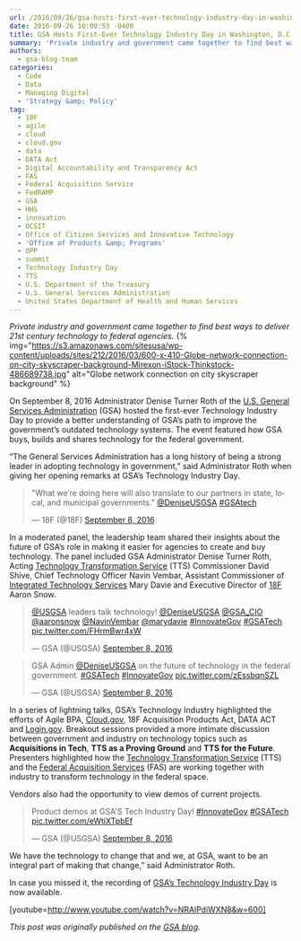 ```yaml
---
url: /2016/09/26/gsa-hosts-first-ever-technology-industry-day-in-washington-d-c/
date: 2016-09-26 10:00:53 -0400
title: GSA Hosts First-Ever Technology Industry Day in Washington, D.C.
summary: 'Private industry and government came together to find best ways to deliver 21st century technology to federal agencies. On September 8, 2016 Administrator Denise Turner Roth of the U.S. General Services Administration (GSA) hosted the first-ever Technology Industry Day to provide a better understanding of GSA&rsquo;s path to improve the government&rsquo;s outdated technology systems. The'
authors:
  - gsa-blog-team
categories:
  - Code
  - Data
  - Managing Digital
  - 'Strategy &amp; Policy'
tag:
  - 18F
  - agile
  - cloud
  - cloud.gov
  - data
  - DATA Act
  - Digital Accountability and Transparency Act
  - FAS
  - Federal Acquisition Service
  - FedRAMP
  - GSA
  - HHS
  - innovation
  - OCSIT
  - Office of Citizen Services and Innovative Technology
  - 'Office of Products &amp; Programs'
  - OPP
  - summit
  - Technology Industry Day
  - TTS
  - U.S. Department of the Treasury
  - U.S. General Services Administration
  - United States Department of Health and Human Services
---
```


_Private industry and government came together to find best ways to deliver 21st century technology to federal agencies._ {% img="https://s3.amazonaws.com/sitesusa/wp-content/uploads/sites/212/2016/03/600-x-410-Globe-network-connection-on-city-skyscraper-background-Mirexon-iStock-Thinkstock-486689738.jpg" alt="Globe network connection on city skyscraper background" %} 

On September 8, 2016 Administrator Denise Turner Roth of the [U.S. General Services Administration](http://www.gsa.gov/) (GSA) hosted the first-ever Technology Industry Day to provide a better understanding of GSA’s path to improve the government’s outdated technology systems. The event featured how GSA buys, builds and shares technology for the federal government.

&#8220;The General Services Administration has a long history of being a strong leader in adopting technology in government,&#8221; said Administrator Roth when giving her opening remarks at GSA&#8217;s Technology Industry Day.

<blockquote class="twitter-tweet" data-width="500">
  <p lang="en" dir="ltr">
    "What we’re doing here will also translate to our partners in state, local, and municipal governments." <a href="https://twitter.com/DeniseUSGSA">@DeniseUSGSA</a> <a href="https://twitter.com/hashtag/GSAtech?src=hash">#GSAtech</a>
  </p>
  
  <p>
    &mdash; 18F (@18F) <a href="https://twitter.com/18F/status/773873292746723328">September 8, 2016</a>
  </p>
</blockquote>



In a moderated panel, the leadership team shared their insights about the future of GSA’s role in making it easier for agencies to create and buy technology. The panel included GSA Administrator Denise Turner Roth, Acting [Technology Transformation Service](http://www.gsa.gov/portal/category/25729) (TTS) Commissioner David Shive, Chief Technology Officer Navin Vembar, Assistant Commissioner of [Integrated Technology Services](http://www.gsa.gov/portal/content/105150) Mary Davie and Executive Director of [18F](http://www.gsa.gov/portal/content/124182) Aaron Snow.

<blockquote class="twitter-tweet" data-width="500">
  <p lang="en" dir="ltr">
    <a href="https://twitter.com/USGSA">@USGSA</a> leaders talk technology! <a href="https://twitter.com/DeniseUSGSA">@DeniseUSGSA</a> <a href="https://twitter.com/GSA_CIO">@GSA_CIO</a> <a href="https://twitter.com/aaronsnow">@aaronsnow</a> <a href="https://twitter.com/NavinVembar">@NavinVembar</a> <a href="https://twitter.com/marydavie">@marydavie</a> <a href="https://twitter.com/hashtag/InnovateGov?src=hash">#InnovateGov</a> <a href="https://twitter.com/hashtag/GSATech?src=hash">#GSATech</a> <a href="https://t.co/FHrmBwr4xW">pic.twitter.com/FHrmBwr4xW</a>
  </p>
  
  <p>
    &mdash; GSA (@USGSA) <a href="https://twitter.com/USGSA/status/773881444896739328">September 8, 2016</a>
  </p>
</blockquote>



<blockquote class="twitter-tweet" data-width="500">
  <p lang="en" dir="ltr">
    GSA Admin <a href="https://twitter.com/DeniseUSGSA">@DeniseUSGSA</a> on the future of technology in the federal government. <a href="https://twitter.com/hashtag/GSATech?src=hash">#GSATech</a> <a href="https://twitter.com/hashtag/InnovateGov?src=hash">#InnovateGov</a> <a href="https://t.co/zEssbqnSZL">pic.twitter.com/zEssbqnSZL</a>
  </p>
  
  <p>
    &mdash; GSA (@USGSA) <a href="https://twitter.com/USGSA/status/773887504776826880">September 8, 2016</a>
  </p>
</blockquote>



In a series of lightning talks, GSA&#8217;s Technology Industry highlighted the efforts of Agile BPA, <a title="" href="http://cloud.gov/" target="_blank" rel="nofollow">Cloud.gov</a>, 18F Acquisition Products Act, DATA ACT and <a title="" href="http://login.gov/" target="_blank" rel="nofollow">Login.gov</a>. Breakout sessions provided a more intimate discussion between government and industry on technology topics such as **Acquisitions in Tech**, **TTS as a Proving Ground** and **TTS for the Future**. Presenters highlighted how the [Technology Transformation Service](http://www.gsa.gov/portal/category/25729) (TTS) and the [Federal Acquisition Services](http://www.gsa.gov/portal/content/105080) (FAS) are working together with industry to transform technology in the federal space.

Vendors also had the opportunity to view demos of current projects.

<blockquote class="twitter-tweet" data-width="500">
  <p lang="en" dir="ltr">
    Product demos at GSA'S Tech Industry Day! <a href="https://twitter.com/hashtag/InnovateGov?src=hash">#InnovateGov</a> <a href="https://twitter.com/hashtag/GSATech?src=hash">#GSATech</a> <a href="https://t.co/eWtiXTpbEf">pic.twitter.com/eWtiXTpbEf</a>
  </p>
  
  <p>
    &mdash; GSA (@USGSA) <a href="https://twitter.com/USGSA/status/773924618461642753">September 8, 2016</a>
  </p>
</blockquote>



We have the technology to change that and we, at GSA, want to be an integral part of making that change,” said Administrator Roth.

In case you missed it, the recording of [GSA&#8217;s Technology Industry Day](https://www.youtube.com/watch?v=NRAlPdiWXN8) is now available.

[youtube=http://www.youtube.com/watch?v=NRAlPdiWXN8&w=600]

_This post was originally published on the [GSA blog](http://www.gsa.gov/blog)._